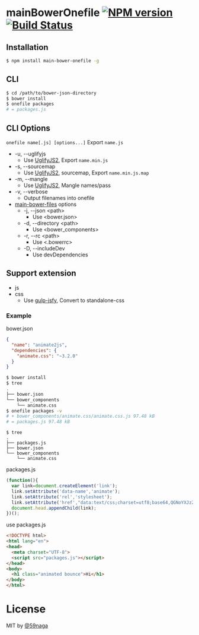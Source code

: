 # mainBowerOnefile [![NPM version][npm-image]][npm] [![Build Status][travis-image]][travis]

## Installation
```bash
$ npm install main-bower-onefile -g
```

## CLI
```bash
$ cd /path/to/bower-json-directory
$ bower install
$ onefile packages
# = packages.js
```

## CLI Options
`onefile name[.js] [options...]` Export `name.js`

* -u, --uglifyjs
  * Use [UglifyJS2][1], Export `name.min.js`
* -s, --sourcemap
  * Use [UglifyJS2][1], sourcemap, Export `name.min.js.map` 
* -m, --mangle
  * Use [UglifyJS2][1], Mangle names/pass
* -v, --verbose
  * Output filenames into onefile
* [main-bower-files][2] options
  * -j, --json &lt;path&gt;
    * Use &lt;bower.json&gt;
  * -d, --directory &lt;path&gt;
    * Use &lt;bower_components&gt;
  * -r, --rc &lt;path&gt;
    * Use &lt;.bowerrc&gt;
  * -D, --includeDev
    * Use devDependencies

## Support extension
* js
* css
  * Use [gulp-jsfy][3], Convert to standalone-css

[1]: https://github.com/mishoo/UglifyJS2
[2]: https://github.com/ck86/main-bower-files
[3]: https://github.com/59naga/gulp-jsfy

### Example
bower.json
```json
{
  "name": "animate2js",
  "dependencies": {
    "animate.css": "~3.2.0"
  }
}
```

```bash
$ bower install
$ tree 
.
├── bower.json
└── bower_components
    └── animate.css
$ onefile packages -v
# + bower_components/animate.css/animate.css.js 97.48 kB
# = packages.js 97.48 kB
```

```
$ tree 
.
├── packages.js
├── bower.json
└── bower_components
    └── animate.css
```

packages.js
```js
(function(){
  var link=document.createElement('link');
  link.setAttribute('data-name','animate');
  link.setAttribute('rel','stylesheet');
  link.setAttribute('href',"data:text/css;charset=utf8;base64,QGNoYXJzZXQgIlVU..."
  document.head.appendChild(link);
})();
```

use packages.js
```html
<!DOCTYPE html>
<html lang="en">
<head>
  <meta charset="UTF-8">
  <script src="packages.js"></script>
</head>
<body>
  <h1 class="animated bounce">Hi</h1>
</body>
</html>
```

# License
MIT by [@59naga](https://twitter.com/horse_n_deer)

[npm-image]: https://badge.fury.io/js/main-bower-onefile.svg
[npm]: https://npmjs.org/package/main-bower-onefile
[travis-image]: https://travis-ci.org/59naga/main-bower-onefile.svg?branch=master
[travis]: https://travis-ci.org/59naga/main-bower-onefile
[depstat-image]: https://gemnasium.com/59naga/main-bower-onefile.svg
[depstat]: https://gemnasium.com/59naga/main-bower-onefile
